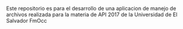Este repositorio es para el desarrollo de una aplicacion de manejo de
archivos realizada para la materia de API 2017 de la Universidad
de El Salvador FmOcc
